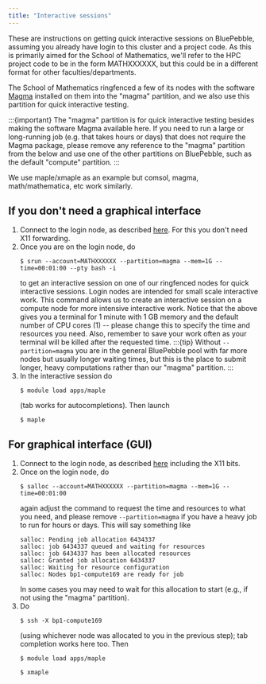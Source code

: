 ```yaml
---
title: "Interactive sessions"
---
```


These are instructions on getting quick interactive sessions on BluePebble, assuming you already have login to this cluster and a project code. As this is primarily aimed for the School of Mathematics, we'll refer to the HPC project code to be in the form MATHXXXXXX, but this could be in a different format for other faculties/departments.

The School of Mathematics ringfenced a few of its nodes with the software [Magma](http://magma.maths.usyd.edu.au/magma/) installed on them into the "magma" partition, and we also use this partition for quick interactive testing.

:::{important}
The "magma" partition is for quick interactive testing besides making the software Magma available here. If you need to run a large or long-running job (e.g. that takes hours or days) that does not require the Magma package, please remove any reference to the "magma" partition from the below and use one of the other partitions on BluePebble, such as the default "compute" partition.
:::

We use maple/xmaple as an example but comsol, magma, math/mathematica, etc work similarly.

## If you don't need a graphical interface
1. Connect to the login node, as described [here](https://www.acrc.bris.ac.uk/protected/hpc-docs/connecting/index.html). For this you don't need X11 forwarding.
2. Once you are on the login node, do
   ```console
   $ srun --account=MATHXXXXXX --partition=magma --mem=1G --time=00:01:00 --pty bash -i
   ```
   to get an interactive session on one of our ringfenced nodes for quick interactive sessions. Login nodes are intended for small scale interactive work. This command allows us to create an interactive session on a compute node for more intensive interactive work. Notice that the above gives you a terminal for 1 minute with 1 GB memory and the default number of CPU cores (1) -- please change this to specify the time and resources you need. Also, remember to save your work often as your terminal will be killed after the requested time.
   :::{tip}
   Without `--partition=magma` you are in the general BluePebble pool with far more nodes but usually longer waiting times, but this is the place to submit longer, heavy computations rather than our "magma" partition.
   :::
3. In the interactive session do
   ```console
   $ module load apps/maple
   ```
   (tab works for autocompletions). Then launch
   ```console
   $ maple
   ```
## For graphical interface (GUI)
1. Connect to the login node, as described [here](https://www.acrc.bris.ac.uk/protected/hpc-docs/connecting/index.html) including the X11 bits.
2. Once on the login node, do
   ```console
   $ salloc --account=MATHXXXXXX --partition=magma --mem=1G --time=00:01:00
   ```
   again adjust the command to request the time and resources to what you need, and please remove `--partition=magma` if you have a heavy job to run for hours or days. This will say something like
   ```console
   salloc: Pending job allocation 6434337
   salloc: job 6434337 queued and waiting for resources
   salloc: job 6434337 has been allocated resources
   salloc: Granted job allocation 6434337
   salloc: Waiting for resource configuration
   salloc: Nodes bp1-compute169 are ready for job
   ```
   In some cases you may need to wait for this allocation to start (e.g., if not using the "magma" partition).
3. Do
   ```console
   $ ssh -X bp1-compute169
   ```
   (using whichever node was allocated to you in the previous step); tab completion works here too. Then
   ```console
   $ module load apps/maple
   ```
   ```console
   $ xmaple
   ```

